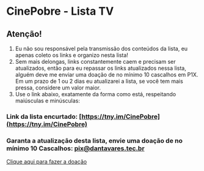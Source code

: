 # CinePobre - Lista TV
## Atenção!
 1.  Eu não sou responsável pela transmissão dos conteúdos da lista, eu apenas coleto os links e organizo nesta lista!
 2. Sem mais delongas, links constantemente caem e precisam ser atualizados, então para eu repassar os links atualizados nessa lista, alguém deve me enviar uma doação de no mínimo 10 cascalhos em P1X. Em um prazo de 1 ou 2 dias eu atualizarei a lista, se você tem mais pressa, considere um valor maior.
3. Use o link abaixo, exatamente da forma como está, respeitando maiúsculas e minúsculas:

### Link da lista encurtado: [https://tny.im/CinePobre](https://tny.im/CinePobre)

### Garanta a atualização desta lista, envie uma doação de no mínimo 10 Cascalhos: pix@dantavares.tec.br 
[Clique aqui para fazer a doação](https://nubank.com.br/pagar/37xft/D2wxOFmkST)
